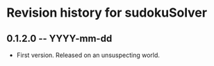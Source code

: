 # Revision history for sudokuSolver

## 0.1.2.0 -- YYYY-mm-dd

* First version. Released on an unsuspecting world.
